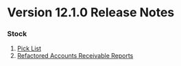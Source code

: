 # Version 12.1.0 Release Notes

### Stock

1. [Pick List](https://kanierp.com/docs/user/manual/en/stock/pick-list)
2. [Refactored Accounts Receivable Reports](https://kanierp.com/docs/user/manual/en/accounts/accounting-reports#2-accounting-statements)

